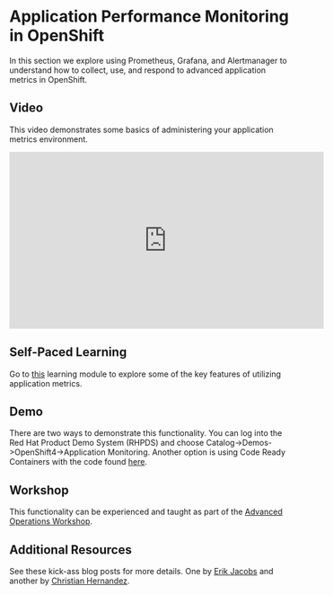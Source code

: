 # Application Performance Monitoring in OpenShift

In this section we explore using Prometheus, Grafana, and Alertmanager to
understand how to collect, use, and respond to advanced application metrics
in OpenShift.

## Video

This video demonstrates some basics of administering your application metrics
environment.

<iframe width="560" height="315" src="https://www.youtube.com/watch?v=oHg5SJYRHA0" frameborder="0" allow="accelerometer; autoplay; encrypted-media; gyroscope; picture-in-picture" allowfullscreen></iframe>

## Self-Paced Learning

Go to [this](https://www.amazon.com/) learning module to explore some of the
key features of utilizing application metrics.

## Demo

There are two ways to demonstrate this functionality. You can log into the
Red Hat Product Demo System (RHPDS) and choose
Catalog->Demos->OpenShift4->Application Monitoring. Another option is using
Code Ready Containers with the code found [here](https://github.com).

## Workshop

This functionality can be experienced and taught as part of the [Advanced
Operations Workshop](http://redhat.readthedocs.io).

## Additional Resources

See these kick-ass blog posts for more details. One by [Erik
Jacobs](http://blog.openshift.com) and another by [Christian
Hernandez](http://blog.openshift.com).
